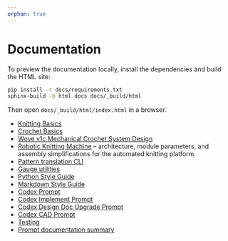 ```yaml
---
orphan: true
---
```


# Documentation

To preview the documentation locally, install the dependencies and build the HTML site:

```bash
pip install -r docs/requirements.txt
sphinx-build -b html docs docs/_build/html
```

Then open `docs/_build/html/index.html` in a browser.

- [Knitting Basics](knitting-basics.md)
- [Crochet Basics](crochet-basics.md)
- [Wove v1c Mechanical Crochet System Design](wove-v1c-design.md)
- [Robotic Knitting Machine](robotic-knitting-machine.md) – architecture, module parameters, and
  assembly simplifications for the automated knitting platform.
- [Pattern translation CLI](pattern-cli.md)
- [Gauge utilities](gauge.md)
- [Python Style Guide](styleguides/python.md)
- [Markdown Style Guide](styleguides/markdown.md)
- [Codex Prompt](prompts/codex/automation.md)
- [Codex Implement Prompt](prompts/codex/implement.md)
- [Codex Design Doc Upgrade Prompt](prompts/codex/design-doc-upgrade.md)
- [Codex CAD Prompt](prompts/codex/cad.md)
- [Testing](testing.md)
- [Prompt documentation summary](prompt-docs-summary.md)
